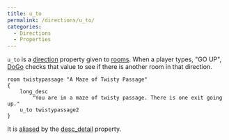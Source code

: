 ```yaml
---
title: u_to
permalink: /directions/u_to/
categories: 
  - Directions
  - Properties
---
```


`u_to` is a [direction](/classes/direction/) property given to
[rooms](/basics/rooms/). When a player types, "GO UP",
[DoGo](/verb-routines/dogo/) checks that value to see if there is another
room in that direction.

    room twistypassage "A Maze of Twisty Passage"
    {
        long_desc
            "You are in a maze of twisty passage. There is one exit going up."
        u_to twistypassage2
    }

It is [aliased](/basics/alias/) by the [desc_detail](/properties/desc_detail/) property.
